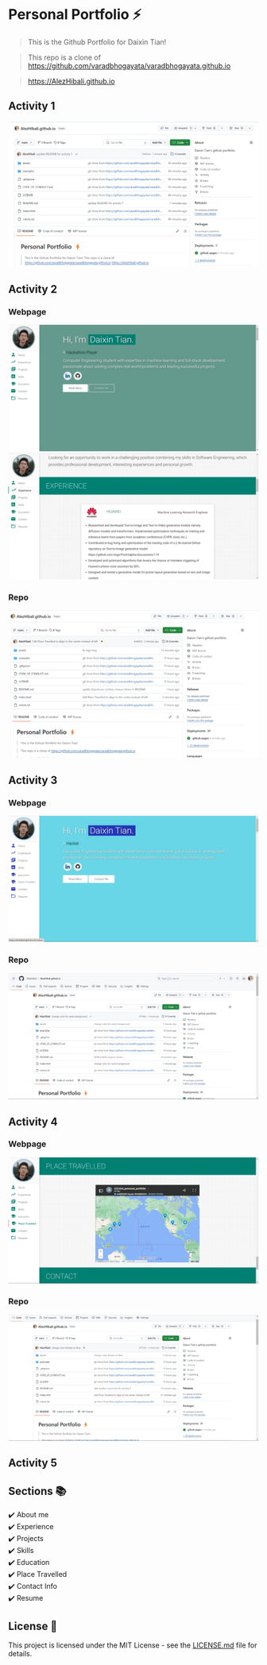 # Personal Portfolio ⚡️ 
> This is the Github Portfolio for Daixin Tian!

> This repo is a clone of https://github.com/varadbhogayata/varadbhogayata.github.io

> https://AlezHibali.github.io

## Activity 1
![Alt text](assets/img/444PRA/activity1.png)

## Activity 2
### Webpage
![Alt text](assets/img/444PRA/activity2_page.png)
![Alt text](assets/img/444PRA/activity2_page2.png)
### Repo
![Alt text](assets/img/444PRA/activity2_repo.png)

## Activity 3
### Webpage
![Alt text](assets/img/444PRA/activity3_page.png)
### Repo
![Alt text](assets/img/444PRA/activity3_repo.png)

## Activity 4
### Webpage
![Alt text](assets/img/444PRA/activity4_page.png)
### Repo
![Alt text](assets/img/444PRA/activity4_repo.png)

## Activity 5

## Sections 📚
✔️ About me\
✔️ Experience\
✔️ Projects \
✔️ Skills \
✔️ Education\
✔️ Place Travelled\
✔️ Contact Info\
✔️ Resume

## License 📄
This project is licensed under the MIT License - see the [LICENSE.md](./LICENSE) file for details.
